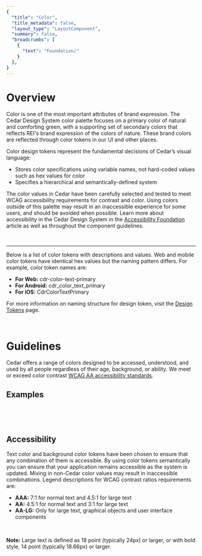 ```yaml
---
{
  "title": "Color",
  "title_metadata": false,
  "layout_type": "LayoutComponent",
  "summary": false,
  "breadcrumbs": [
    {
      "text": "Foundation/"
    }
  ],
}
---
```

<cdr-doc-table-of-contents-shell>

# Overview

Color is one of the most important attributes of brand expression. The Cedar Design System color palette focuses on a primary color of natural and comforting green, with a supporting set of secondary colors that reflects REI's brand expression of the colors of nature. These brand colors are reflected through color tokens in our UI and other places.  

Color design tokens represent the fundamental decisions of Cedar’s visual language:
  - Stores color specifications using variable names, not hard-coded values such as hex values for color
  - Specifies a hierarchical and semantically-defined system

The color values in Cedar have been carefully selected and tested to meet WCAG accessibility requirements for contrast and color. Using colors outside of this palette may result in an inaccessible experience for some users, and should be avoided when possible. Learn more about accessibility in the Cedar Design System in the [Accessibility Foundation](../../accessibility/) article as well as throughout the component guidelines. 

<br/>
<hr>

Below is a list of color tokens with descriptions and values. Web and mobile color tokens have identical hex values but the naming pattern differs. For example, color token names are:
  - **For Web:** cdr-color-text-primary
  - **For Android:** cdr_color_text_primary
  - **For iOS:** CdrColorTextPrimary  

For more information on naming structure for design token, visit the [Design Tokens](https://rei.github.io/rei-cedar-docs/components/design-tokens/#naming-structure-for-design-tokens/) page.

<tokens-color />

<br>


# Guidelines

Cedar offers a range of colors designed to be accessed, understood, and used by all people regardless of their age, background, or ability. We meet or exceed color contrast [WCAG AA accessibility standards](https://www.w3.org/WAI/standards-guidelines/wcag/).

## Examples
<do-dont :examples="[
  {
    type: 'do',
    image: 'color-illustrations/color_1_do.png',
    caption: 'use approved background colors to separate content areas'
  },
  {
    type: 'dont',
    image: 'color-illustrations/color_1_dont.png',
    caption: 'use accent colors as backgrounds'
  }
]" />

<br>

<do-dont :examples="[
  {
    type: 'do',
    image: 'color-illustrations/color_2_do.png',
    caption: 'arrange background colors to promote page hierarchy by minimizing shifts in background'
  },
  {
    type: 'dont',
    image: 'color-illustrations/color_2_dont.png',
    caption: 'alternate background colors in visually jarring ways'
  }
]" />

<br>

## Accessibility
Text color and background color tokens have been chosen to ensure that any combination of them is accessible. By using color tokens semantically you can ensure that your application remains accessible as the system is updated. Mixing in non-Cedar color values may result in inaccessible combinations. Legend descriptions for WCAG contrast ratios requirements are:
  - **AAA:** 7:1 for normal text and 4.5:1 for large text
  - **AA:** 4.5:1 for normal text and 3:1 for large text
  - **AA-LG:** Only for large text, graphical objects and user interface components

<br>

**Note:** Large text is defined as 18 point (typically 24px) or larger, or with bold style, 14 point (typically 18.66px) or larger.

<br>


</cdr-doc-table-of-contents-shell>
